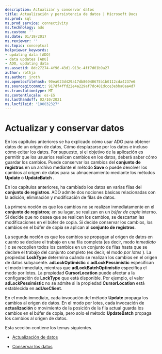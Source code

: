 ```yaml
---
description: Actualizar y conservar datos
title: Actualización y persistencia de datos | Microsoft Docs
ms.prod: sql
ms.prod_service: connectivity
ms.technology: ado
ms.custom: ''
ms.date: 01/19/2017
ms.reviewer: ''
ms.topic: conceptual
helpviewer_keywords:
- updating data [ADO]
- data updates [ADO]
- ADO, updating data
ms.assetid: 8dc27274-4f96-43d1-913c-4ff7d01b9a27
author: rothja
ms.author: jroth
ms.openlocfilehash: 90ea623d429a17db86040675b1b0112cda4237e6
ms.sourcegitcommit: 917df4ffd22e4a229af7dc481dcce3ebba0aa4d7
ms.translationtype: MT
ms.contentlocale: es-ES
ms.lasthandoff: 02/10/2021
ms.locfileid: "100032327"
---
```

# <a name="updating-and-persisting-data"></a>Actualizar y conservar datos
En los capítulos anteriores se ha explicado cómo usar ADO para obtener datos de un origen de datos, Cómo desplazarse por los datos e incluso cómo editar los datos. Por supuesto, si el objetivo de la aplicación es permitir que los usuarios realicen cambios en los datos, deberá saber cómo guardar los cambios. Puede conservar los cambios del **conjunto de registros** en un archivo mediante el método **Save** o puede devolver los cambios al origen de datos para su almacenamiento mediante los métodos **Update** o **UpdateBatch** .  
  
 En los capítulos anteriores, ha cambiado los datos en varias filas del **conjunto de registros**. ADO admite dos nociones básicas relacionadas con la adición, eliminación y modificación de filas de datos.  
  
 La primera noción es que los cambios no se realizan inmediatamente en el **conjunto de registros**; en su lugar, se realizan en un *búfer de copia* interno. Si decide que no desea que se realicen los cambios, se descartan las modificaciones en el búfer de copia. Si decide conservar los cambios, los cambios en el búfer de copia se aplican al **conjunto de registros**.  
  
 La segunda noción es que los cambios se propagan al origen de datos en cuanto se declare el trabajo en una fila completa (es decir, modo *inmediato* ) o se recopilen todos los cambios en un conjunto de filas hasta que se declare el trabajo del conjunto completo (es decir, el modo *por lotes* ). La propiedad **LockType** determina cuándo se realizan los cambios en el origen de datos subyacente. **adLockOptimistic** o **adLockPessimistic** especifican el modo inmediato, mientras que **adLockBatchOptimistic** especifica el modo por lotes. La propiedad **CursorLocation** puede afectar a la configuración de **LockType** que está disponible. Por ejemplo, el valor **adLockPessimistic** no se admite si la propiedad **CursorLocation** está establecida en **adUseClient**.  
  
 En el modo inmediato, cada invocación del método **Update** propaga los cambios al origen de datos. En el modo por lotes, cada invocación de **actualización** o movimiento de la posición de la fila actual guarda los cambios en el búfer de copia, pero solo el método **UpdateBatch** propaga los cambios al origen de datos.  
  
 Esta sección contiene los temas siguientes.  
  
-   [Actualización de datos](../../../ado/guide/data/updating-data.md)  
  
-   [Conservar los datos](../../../ado/guide/data/persisting-data.md)
